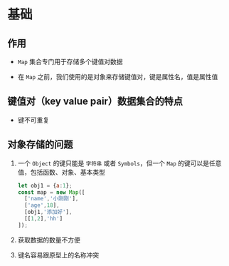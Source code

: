 # 基础

## 作用

+ `Map` 集合专门用于存储多个键值对数据

+ 在 `Map` 之前，我们使用的是对象来存储键值对，键是属性名，值是属性值

## 键值对（key value pair）数据集合的特点

+ 键不可重复

## 对象存储的问题

1. 一个 `Object` 的键只能是 `字符串` 或者 `Symbols`，但一个 `Map` 的键可以是任意值，包括函数、对象、基本类型

    ```js
    let obj1 = {a:1};
    const map = new Map([
      ['name','小刚刚'],
      ['age',18],
      [obj1,'添加好'],
      [[1,2],'hh']
    ]);
    ```

2. 获取数据的数量不方便

3. 键名容易跟原型上的名称冲突
